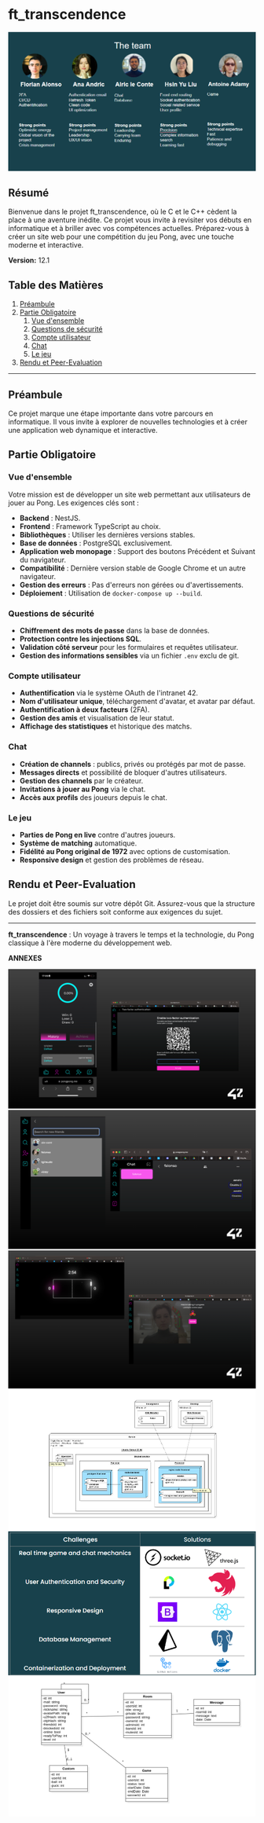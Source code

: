 # ft_transcendence

![Alt text](image-4.png)

## Résumé
Bienvenue dans le projet ft_transcendence, où le C et le C++ cèdent la place à une aventure inédite. Ce projet vous invite à revisiter vos débuts en informatique et à briller avec vos compétences actuelles. Préparez-vous à créer un site web pour une compétition du jeu Pong, avec une touche moderne et interactive.

**Version:** 12.1

## Table des Matières
1. [Préambule](#préambule)
2. [Partie Obligatoire](#partie-obligatoire)
   1. [Vue d'ensemble](#vue-densemble)
   2. [Questions de sécurité](#questions-de-sécurité)
   3. [Compte utilisateur](#compte-utilisateur)
   4. [Chat](#chat)
   5. [Le jeu](#le-jeu)
3. [Rendu et Peer-Evaluation](#rendu-et-peer-evaluation)

---

## Préambule
Ce projet marque une étape importante dans votre parcours en informatique. Il vous invite à explorer de nouvelles technologies et à créer une application web dynamique et interactive.

## Partie Obligatoire

### Vue d'ensemble
Votre mission est de développer un site web permettant aux utilisateurs de jouer au Pong. Les exigences clés sont :

- **Backend** : NestJS.
- **Frontend** : Framework TypeScript au choix.
- **Bibliothèques** : Utiliser les dernières versions stables.
- **Base de données** : PostgreSQL exclusivement.
- **Application web monopage** : Support des boutons Précédent et Suivant du navigateur.
- **Compatibilité** : Dernière version stable de Google Chrome et un autre navigateur.
- **Gestion des erreurs** : Pas d'erreurs non gérées ou d'avertissements.
- **Déploiement** : Utilisation de `docker-compose up --build`.

### Questions de sécurité
- **Chiffrement des mots de passe** dans la base de données.
- **Protection contre les injections SQL**.
- **Validation côté serveur** pour les formulaires et requêtes utilisateur.
- **Gestion des informations sensibles** via un fichier `.env` exclu de git.

### Compte utilisateur
- **Authentification** via le système OAuth de l'intranet 42.
- **Nom d'utilisateur unique**, téléchargement d'avatar, et avatar par défaut.
- **Authentification à deux facteurs** (2FA).
- **Gestion des amis** et visualisation de leur statut.
- **Affichage des statistiques** et historique des matchs.

### Chat
- **Création de channels** : publics, privés ou protégés par mot de passe.
- **Messages directs** et possibilité de bloquer d'autres utilisateurs.
- **Gestion des channels** par le créateur.
- **Invitations à jouer au Pong** via le chat.
- **Accès aux profils** des joueurs depuis le chat.

### Le jeu
- **Parties de Pong en live** contre d'autres joueurs.
- **Système de matching** automatique.
- **Fidélité au Pong original de 1972** avec options de customisation.
- **Responsive design** et gestion des problèmes de réseau.

## Rendu et Peer-Evaluation
Le projet doit être soumis sur votre dépôt Git. Assurez-vous que la structure des dossiers et des fichiers soit conforme aux exigences du sujet.

---

**ft_transcendence** : Un voyage à travers le temps et la technologie, du Pong classique à l'ère moderne du développement web.

**ANNEXES**

![Alt text](image.png)
![Alt text](image-1.png)
![Alt text](image-2.png)
![Alt text](image-3.png)
![Alt text](image-5.png)
![Alt text](image-6.png)
